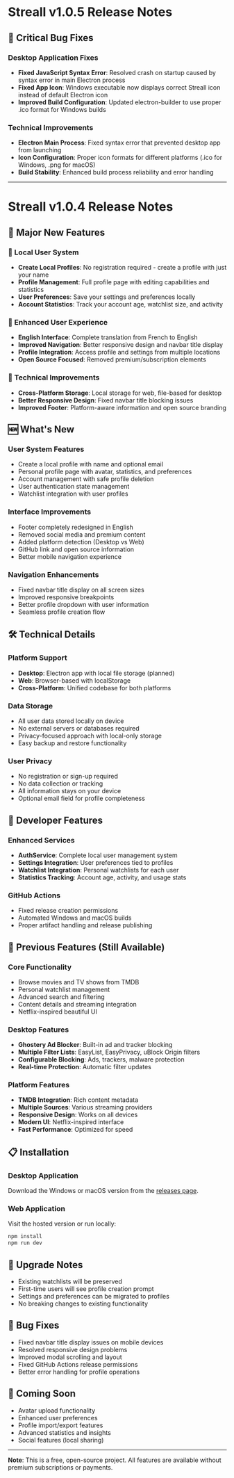 # Streall v1.0.5 Release Notes

## 🐛 Critical Bug Fixes

### Desktop Application Fixes
- **Fixed JavaScript Syntax Error**: Resolved crash on startup caused by syntax error in main Electron process
- **Fixed App Icon**: Windows executable now displays correct Streall icon instead of default Electron icon
- **Improved Build Configuration**: Updated electron-builder to use proper .ico format for Windows builds

### Technical Improvements
- **Electron Main Process**: Fixed syntax error that prevented desktop app from launching
- **Icon Configuration**: Proper icon formats for different platforms (.ico for Windows, .png for macOS)
- **Build Stability**: Enhanced build process reliability and error handling

---

# Streall v1.0.4 Release Notes

## 🎉 Major New Features

### 👤 Local User System
- **Create Local Profiles**: No registration required - create a profile with just your name
- **Profile Management**: Full profile page with editing capabilities and statistics
- **User Preferences**: Save your settings and preferences locally
- **Account Statistics**: Track your account age, watchlist size, and activity

### 📱 Enhanced User Experience
- **English Interface**: Complete translation from French to English
- **Improved Navigation**: Better responsive design and navbar title display
- **Profile Integration**: Access profile and settings from multiple locations
- **Open Source Focused**: Removed premium/subscription elements

### 🔧 Technical Improvements
- **Cross-Platform Storage**: Local storage for web, file-based for desktop
- **Better Responsive Design**: Fixed navbar title blocking issues
- **Improved Footer**: Platform-aware information and open source branding

## 🆕 What's New

### User System Features
- Create a local profile with name and optional email
- Personal profile page with avatar, statistics, and preferences
- Account management with safe profile deletion
- User authentication state management
- Watchlist integration with user profiles

### Interface Improvements
- Footer completely redesigned in English
- Removed social media and premium content
- Added platform detection (Desktop vs Web)
- GitHub link and open source information
- Better mobile navigation experience

### Navigation Enhancements
- Fixed navbar title display on all screen sizes
- Improved responsive breakpoints
- Better profile dropdown with user information
- Seamless profile creation flow

## 🛠️ Technical Details

### Platform Support
- **Desktop**: Electron app with local file storage (planned)
- **Web**: Browser-based with localStorage
- **Cross-Platform**: Unified codebase for both platforms

### Data Storage
- All user data stored locally on device
- No external servers or databases required
- Privacy-focused approach with local-only storage
- Easy backup and restore functionality

### User Privacy
- No registration or sign-up required
- No data collection or tracking
- All information stays on your device
- Optional email field for profile completeness

## 🔧 Developer Features

### Enhanced Services
- **AuthService**: Complete local user management system
- **Settings Integration**: User preferences tied to profiles
- **Watchlist Integration**: Personal watchlists for each user
- **Statistics Tracking**: Account age, activity, and usage stats

### GitHub Actions
- Fixed release creation permissions
- Automated Windows and macOS builds
- Proper artifact handling and release publishing

## 🎯 Previous Features (Still Available)

### Core Functionality
- Browse movies and TV shows from TMDB
- Personal watchlist management
- Advanced search and filtering
- Content details and streaming integration
- Netflix-inspired beautiful UI

### Desktop Features
- **Ghostery Ad Blocker**: Built-in ad and tracker blocking
- **Multiple Filter Lists**: EasyList, EasyPrivacy, uBlock Origin filters
- **Configurable Blocking**: Ads, trackers, malware protection
- **Real-time Protection**: Automatic filter updates

### Platform Features
- **TMDB Integration**: Rich content metadata
- **Multiple Sources**: Various streaming providers
- **Responsive Design**: Works on all devices
- **Modern UI**: Netflix-inspired interface
- **Fast Performance**: Optimized for speed

## 📋 Installation

### Desktop Application
Download the Windows or macOS version from the [releases page](https://github.com/Zacxxx/streall/releases).

### Web Application
Visit the hosted version or run locally:
```bash
npm install
npm run dev
```

## 🔄 Upgrade Notes

- Existing watchlists will be preserved
- First-time users will see profile creation prompt
- Settings and preferences can be migrated to profiles
- No breaking changes to existing functionality

## 🐛 Bug Fixes

- Fixed navbar title display issues on mobile devices
- Resolved responsive design problems
- Improved modal scrolling and layout
- Fixed GitHub Actions release permissions
- Better error handling for profile operations

## 🚀 Coming Soon

- Avatar upload functionality
- Enhanced user preferences
- Profile import/export features
- Advanced statistics and insights
- Social features (local sharing)

---

**Note**: This is a free, open-source project. All features are available without premium subscriptions or payments. 